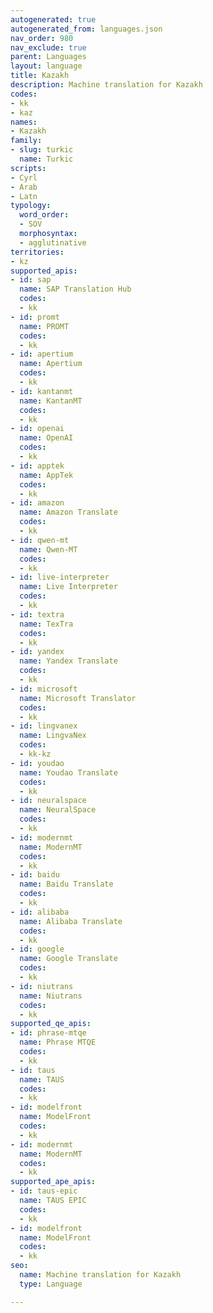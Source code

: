 ```yaml
---
autogenerated: true
autogenerated_from: languages.json
nav_order: 980
nav_exclude: true
parent: Languages
layout: language
title: Kazakh
description: Machine translation for Kazakh
codes:
- kk
- kaz
names:
- Kazakh
family:
- slug: turkic
  name: Turkic
scripts:
- Cyrl
- Arab
- Latn
typology:
  word_order:
  - SOV
  morphosyntax:
  - agglutinative
territories:
- kz
supported_apis:
- id: sap
  name: SAP Translation Hub
  codes:
  - kk
- id: promt
  name: PROMT
  codes:
  - kk
- id: apertium
  name: Apertium
  codes:
  - kk
- id: kantanmt
  name: KantanMT
  codes:
  - kk
- id: openai
  name: OpenAI
  codes:
  - kk
- id: apptek
  name: AppTek
  codes:
  - kk
- id: amazon
  name: Amazon Translate
  codes:
  - kk
- id: qwen-mt
  name: Qwen-MT
  codes:
  - kk
- id: live-interpreter
  name: Live Interpreter
  codes:
  - kk
- id: textra
  name: TexTra
  codes:
  - kk
- id: yandex
  name: Yandex Translate
  codes:
  - kk
- id: microsoft
  name: Microsoft Translator
  codes:
  - kk
- id: lingvanex
  name: LingvaNex
  codes:
  - kk-kz
- id: youdao
  name: Youdao Translate
  codes:
  - kk
- id: neuralspace
  name: NeuralSpace
  codes:
  - kk
- id: modernmt
  name: ModernMT
  codes:
  - kk
- id: baidu
  name: Baidu Translate
  codes:
  - kk
- id: alibaba
  name: Alibaba Translate
  codes:
  - kk
- id: google
  name: Google Translate
  codes:
  - kk
- id: niutrans
  name: Niutrans
  codes:
  - kk
supported_qe_apis:
- id: phrase-mtqe
  name: Phrase MTQE
  codes:
  - kk
- id: taus
  name: TAUS
  codes:
  - kk
- id: modelfront
  name: ModelFront
  codes:
  - kk
- id: modernmt
  name: ModernMT
  codes:
  - kk
supported_ape_apis:
- id: taus-epic
  name: TAUS EPIC
  codes:
  - kk
- id: modelfront
  name: ModelFront
  codes:
  - kk
seo:
  name: Machine translation for Kazakh
  type: Language

---
```



